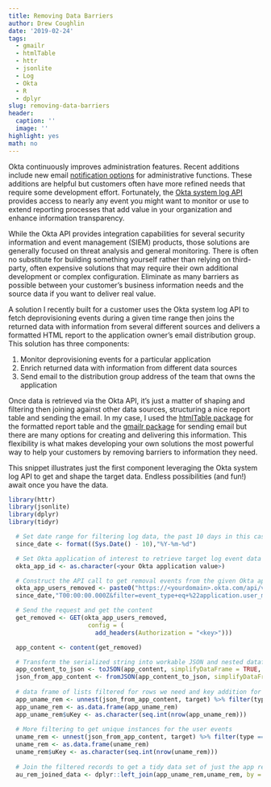 ```yaml
---
title: Removing Data Barriers
author: Drew Coughlin
date: '2019-02-24'
tags:
  - gmailr
  - htmlTable
  - httr
  - jsonlite
  - Log
  - Okta
  - R
  - dplyr
slug: removing-data-barriers
header:
  caption: ''
  image: ''
highlight: yes
math: no
---
```

Okta continuously improves administration features.  Recent additions include new email [notification options](https://support.okta.com/help/s/article/Improved-Admin-Email-Notification-Experience) for administrative functions.  These additions are helpful but customers often have more refined needs that require some development effort.  Fortunately, the [Okta system log API](https://developer.okta.com/docs/api/resources/system_log) provides access to nearly any event you might want to monitor or use to extend reporting processes that add value in your organization and enhance information transparency.  

While the Okta API provides integration capabilities for several security information and event management (SIEM) products, those solutions are generally focused on threat analysis and general monitoring.  There is often no substitute for building something yourself rather than relying on third-party, often expensive solutions that may require their own additional development or complex configuration.  Eliminate as many barriers as possible between your customer’s business information needs and the source data if you want to deliver real value.  

A solution I recently built for a customer uses the Okta system log API to fetch deprovisioning events during a given time range then joins the returned data with information from several different sources and delivers a formatted HTML report to the application owner’s email distribution group.  This solution has three components:

1. Monitor deprovisioning events for a particular application
2. Enrich returned data with information from different data sources
3. Send email to the distribution group address of the team that owns the application

Once data is retrieved via the Okta API, it’s just a matter of shaping and filtering then joining against other data sources, structuring a nice report table and sending the email.  In my case, I used the [htmlTable package](https://cran.r-project.org/web/packages/htmlTable/vignettes/tables.html) for the formatted report table and the [gmailr package](https://github.com/jimhester/gmailr) for sending email but there are many options for creating and delivering this information.  This flexibility is what makes developing your own solutions the most powerful way to help your customers by removing barriers to information they need.

This snippet illustrates just the first component leveraging the Okta system log API to get and shape the target data.  Endless possibilities (and fun!) await once you have the data.

```r
library(httr)
library(jsonlite)
library(dplyr)
library(tidyr)

  # Set date range for filtering log data, the past 10 days in this case
  since_date <- format((Sys.Date() - 10),"%Y-%m-%d")

  # Set Okta application of interest to retrieve target log event data
  okta_app_id <- as.character(<your Okta application value>)

  # Construct the API call to get removal events from the given Okta app
  okta_app_users_removed <- paste0("https://<yourdomain>.okta.com/api/v1/logs?since=",
  since_date,"T00:00:00.000Z&filter=event_type+eq+%22application.user_membership.remove%22+and+target.id+eq+%22",okta_app_id,"%22")

  # Send the request and get the content
  get_removed <- GET(okta_app_users_removed,
                      config = (
                        add_headers(Authorization = "<key>")))

  app_content <- content(get_removed)

  # Transform the serialized string into workable JSON and nested dataframe
  app_content_to_json <- toJSON(app_content, simplifyDataFrame = TRUE, flatten = TRUE, recursive = TRUE)
  json_from_app_content <- fromJSON(app_content_to_json, simplifyDataFrame = TRUE, flatten = TRUE)
  
  # data frame of lists filtered for rows we need and key addition for later join
  app_uname_rem <- unnest(json_from_app_content, target) %>% filter(type == 'AppUser') %>% unique()
  app_uname_rem <- as.data.frame(app_uname_rem)
  app_uname_rem$uKey <- as.character(seq.int(nrow(app_uname_rem)))
  
  # More filtering to get unique instances for the user events
  uname_rem <- unnest(json_from_app_content, target) %>% filter(type == 'User') %>% unique()
  uname_rem <- as.data.frame(uname_rem)
  uname_rem$uKey <- as.character(seq.int(nrow(uname_rem)))
  
  # Join the filtered records to get a tidy data set of just the app removal events per user
  au_rem_joined_data <- dplyr::left_join(app_uname_rem,uname_rem, by = "uKey")
```